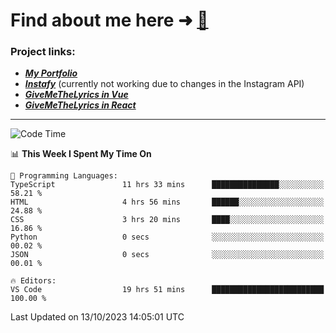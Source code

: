 # Find about me here ➜ [🧑](https://pauabella.dev)

### Project links:
- ***[My Portfolio](https://pauabella.dev)***
- ***[Instafy](https://instafy.me)*** (currently not working due to changes in the Instagram API)
- ***[GiveMeTheLyrics in Vue](https://lyrics.pauabella.dev)***
- ***[GiveMeTheLyrics in React](https://pauabella.dev/GiveMeTheLyrics)***

---
<!--START_SECTION:waka-->
![Code Time](http://img.shields.io/badge/Code%20Time-2%2C553%20hrs%2010%20mins-blue)

📊 **This Week I Spent My Time On** 

```text
💬 Programming Languages: 
TypeScript               11 hrs 33 mins      ███████████████░░░░░░░░░░   58.21 % 
HTML                     4 hrs 56 mins       ██████░░░░░░░░░░░░░░░░░░░   24.88 % 
CSS                      3 hrs 20 mins       ████░░░░░░░░░░░░░░░░░░░░░   16.86 % 
Python                   0 secs              ░░░░░░░░░░░░░░░░░░░░░░░░░   00.02 % 
JSON                     0 secs              ░░░░░░░░░░░░░░░░░░░░░░░░░   00.01 % 

🔥 Editors: 
VS Code                  19 hrs 51 mins      █████████████████████████   100.00 % 
```


 Last Updated on 13/10/2023 14:05:01 UTC
<!--END_SECTION:waka-->
